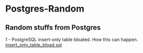 # Postgres-Random
## Random stuffs from Postgres

1 - PostgreSQL insert-only table bloated. How this can happen.
[insert_only_table_bload.sql](https://github.com/nandoverona/Postgres-Random/blob/main/insert_only_table_bload.sql)

